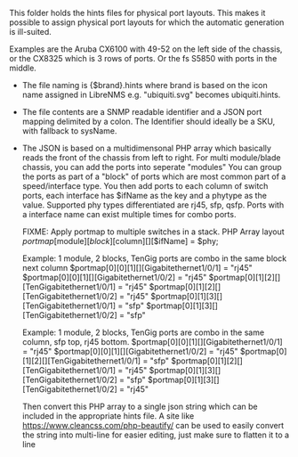 This folder holds the hints files for physical port layouts. This makes it possible to assign physical port layouts for which the automatic generation is ill-suited.

Examples are the Aruba CX6100 with 49-52 on the left side of the chassis, or the CX8325 which is 3 rows of ports. Or the fs S5850 with ports in the middle.

- The file naming is {$brand}.hints where brand is based on the icon name assigned in LibreNMS e.g. "ubiquiti.svg" becomes ubiquiti.hints.

- The file contents are a SNMP readable identifier and a JSON port mapping delimited by a colon. The Identifier should ideally be a SKU, with fallback to sysName.

- The JSON is based on a multidimensonal PHP array which basically reads the front of the chassis from left to right.
	For multi module/blade chassis, you can add the ports into seperate "modules"
	You can group the ports as part of a "block" of ports which are most common part of a speed/interface type.
	You then add ports to each column of switch ports, each interface has $ifName as the key and a phytype as the value.
	Supported phy types differentiated are rj45, sfp, qsfp.
	Ports with a interface name can exist multiple times for combo ports.

	FIXME: Apply portmap to multiple switches in a stack. 
	PHP Array layout
	$portmap[$module][$block][$column][][$ifName] = $phy;

	Example: 1 module, 2 blocks, TenGig ports are combo in the same block next column
	$portmap[0][0][1][][Gigabitethernet1/0/1] = "rj45"
	$portmap[0][0][1][][Gigabitethernet1/0/2] = "rj45"
	$portmap[0][1][2][][TenGigabitethernet1/0/1] = "rj45"
	$portmap[0][1][2][][TenGigabitethernet1/0/2] = "rj45"
	$portmap[0][1][3][][TenGigabitethernet1/0/1] = "sfp"
	$portmap[0][1][3][][TenGigabitethernet1/0/2] = "sfp"
	
	Example: 1 module, 2 blocks, TenGig ports are combo in the same column, sfp top, rj45 bottom.
	$portmap[0][0][1][][Gigabitethernet1/0/1] = "rj45"
	$portmap[0][0][1][][Gigabitethernet1/0/2] = "rj45"
	$portmap[0][1][2][][TenGigabitethernet1/0/1] = "sfp"
	$portmap[0][1][2][][TenGigabitethernet1/0/1] = "rj45"
	$portmap[0][1][3][][TenGigabitethernet1/0/2] = "sfp"
	$portmap[0][1][3][][TenGigabitethernet1/0/2] = "rj45"

	Then convert this PHP array to a single json string which can be included in the appropriate hints file.
	A site like https://www.cleancss.com/php-beautify/ can be used to easily convert the string into multi-line for easier editing, just make sure to flatten it to a line